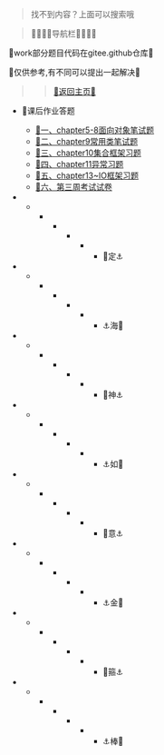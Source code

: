 > 找不到内容？上面可以搜索哦

 >  🌺🌼🌼🌼导航栏🌼🌼🌼🌺

🌺work部分题目代码在gitee.github仓库🌺

🌺仅供参考,有不同可以提出一起解决🌺

> > [👀返回主页👀](/README.md)


- 🌼课后作业答题
  - [👀一、chapter5-8面向对象笔试题](/Project/作业答题/作业答题.md)
  - [👀二、chapter9常用类笔试题](/Project/作业答题/作业2.md)
  - [👀三、chapter10集合框架习题](/Project/作业答题/chapter10集合.md)
  - [👀四、chapter11异常习题](/Project/作业答题/chapter11异常.md)
  - [👀五、chapter13~IO框架习题](/Project/作业答题/chapter13IO.md)
  - [👀六、第三周考试试卷](/Project/作业答题/第三周考试试卷.md)







- - - - - - - 🌼定⚓

- - - - - - - ⚓海🌼

- - - - - - - 🌼神⚓

- - - - - - - ⚓如🌼

- - - - - - - 🌼意⚓

- - - - - - - ⚓金🌼

- - - - - - - 🌼箍⚓

- - - - - - - ⚓棒🌼

  
